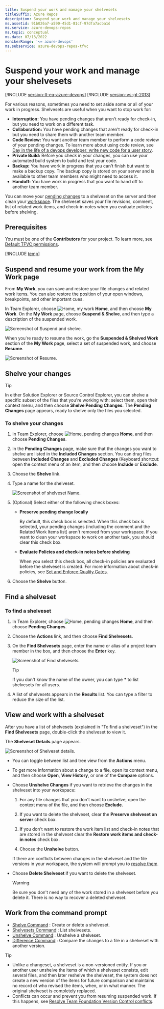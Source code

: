 ```yaml
---
title: Suspend your work and manage your shelvesets
titleSuffix: Azure Repos
description: Suspend your work and manage your shelvesets
ms.assetid: 91b026a7-a590-45d1-81cf-97dfa7acba1d
ms.service: azure-devops-repos
ms.topic: conceptual
ms.date: 07/13/2022
monikerRange: '<= azure-devops'
ms.subservice: azure-devops-repos-tfvc
---
```



# Suspend your work and manage your shelvesets

[!INCLUDE [version-lt-eq-azure-devops](../../includes/version-lt-eq-azure-devops.md)]
[!INCLUDE [version-vs-gt-2013](../../includes/version-vs-gt-2013.md)]

For various reasons, sometimes you need to set aside some or all of your work in progress. Shelvesets are useful when you want to stop work for:

-   **Interruption:** You have pending changes that aren't ready for check-in, but you need to work on a different task.  
-   **Collaboration:** You have pending changes that aren't ready for check-in but you need to share them with another team member.  
-   **Code Review:** You want another team member to perform a code review of your pending changes. To learn more about using code review, see [Day in the life of a devops developer: write new code for a user story](day-life-alm-developer-write-new-code-user-story.md).
-   **Private Build:** Before you check in your changes, you can use your automated build system to build and test your code.  
-   **Backup:** You have work in progress that you can't finish but want to make a backup copy. The backup copy is stored on your server and is available to other team members who might need to access it.  
-   **Handoff:** You have work in progress that you want to hand off to another team member.

You can move your [pending changes](develop-code-manage-pending-changes.md) to a shelveset on the server and then clean your [workspace](create-work-workspaces.md). The shelveset saves your file revisions, comment, list of related work items, and check-in notes when you evaluate policies before shelving.

## Prerequisites

You must be one of the **Contributors** for your project. To learn more, see [Default TFVC permissions](../../organizations/security/default-tfvc-permissions.md).


[!INCLUDE [temp](includes/note-my-work-code-review-support.md)]
 
## Suspend and resume your work from the My Work page

From **My Work**, you can save and restore your file changes and related work items. You can also restore the position of your open windows, breakpoints, and other important cues.

In Team Explorer, choose ![Home, my work](media/suspend-your-work-manage-your-shelvesets/IC547418.png) **Home**, and then choose **My Work**. On the **My Work** page, choose **Suspend & Shelve**, and then type a description of the suspended work.

![Screenshot of Suspend and shelve.](media/suspend-your-work-manage-your-shelvesets/IC592393.png)

When you're ready to resume the work, go the **Suspended & Shelved Work** section of the **My Work** page, select a set of suspended work, and choose **Resume**.

![Screenshot of Resume.](media/suspend-your-work-manage-your-shelvesets/IC591026.png)

## Shelve your changes

> [!TIP]
> In either Solution Explorer or Source Control Explorer, you can shelve a specific subset of the files that you're working with: select them, open their context menu, and then choose **Shelve Pending Changes**. The **Pending Changes** page appears, ready to shelve only the files you selected.

### To shelve your changes

1.  In Team Explorer, choose ![Home, pending changes](media/suspend-your-work-manage-your-shelvesets/IC547418.png) **Home**, and then choose **Pending Changes**.

2.  In the **Pending Changes** page, make sure that the changes you want to shelve are listed in the **Included Changes** section. You can drag files between **Included Changes** and **Excluded Changes** (Keyboard shortcut: open the context menu of an item, and then choose **Include** or **Exclude**.

3.  Choose the **Shelve** link.

4.  Type a name for the shelveset.

    ![Screenshot of shelveset Name.](media/suspend-your-work-manage-your-shelvesets/IC612901.png)

5.  (Optional) Select either of the following check boxes:

    -   **Preserve pending change locally**

        By default, this check box is selected. When this check box is selected, your pending changes (including the comment and the Related Work Items list) aren't removed from your workspace. If you want to clean your workspace to work on another task, you should clear this check box.

    -   **Evaluate Policies and check-in notes before shelving**

        When you select this check box, all check-in policies are evaluated before the shelveset is created. For more information about check-in policies, see [Set and Enforce Quality Gates](set-enforce-quality-gates.md).

6.  Choose the **Shelve** button.

## Find a shelveset

### To find a shelveset

1.  In Team Explorer, choose ![Home, pending changes](media/suspend-your-work-manage-your-shelvesets/IC547418.png) **Home**, and then choose **Pending Changes**.

2.  Choose the **Actions** link, and then choose **Find Shelvesets**.

3.  On the **Find Shelvesets** page, enter the name or alias of a project team member in the box, and then choose the **Enter** key.

    ![Screenshot of Find shelvesets.](media/suspend-your-work-manage-your-shelvesets/IC612902.png)

	> [!TIP]
	> If you don't know the name of the owner, you can type **\*** to list shelvesets for all users.

4.  A list of shelvesets appears in the **Results** list. You can type a filter to reduce the size of the list.

## View and work with a shelveset

After you have a list of shelvesets (explained in "To find a shelveset") in the **Find Shelvesets** page, double-click the shelveset to view it.

The **Shelveset Details** page appears.

![Screenshot of Shelveset details.](media/suspend-your-work-manage-your-shelvesets/IC612903.png)
-   You can toggle between list and tree view from the **Actions** menu.

-   To get more information about a change to a file, open its context menu, and then choose **Open**, **View History**, or one of the **Compare** options.

-   Choose **Unshelve Changes** if you want to retrieve the changes in the shelveset into your workspace:

    1.  For any file changes that you don't want to unshelve, open the context menu of the file, and then choose **Exclude**.

    2.  If you want to delete the shelveset, clear the **Preserve shelveset on server** check box.

    3.  If you don't want to restore the work item list and check-in notes that are stored in the shelveset clear the **Restore work items and check-in notes** check box.

    4.  Choose the **Unshelve** button.

    If there are conflicts between changes in the shelveset and the file versions in your workspace, the system will prompt you to [resolve them](resolve-team-foundation-version-control-conflicts.md).

-   Choose **Delete Shelveset** if you want to delete the shelveset.

    > [!WARNING]
    > Be sure you don't need any of the work stored in a shelveset before you delete it. There is no way to recover a deleted shelveset.

## Work from the command prompt

-    [Shelve Command](shelve-command.md) : Create or delete a shelveset.
-    [Shelvesets Command](shelvesets-command.md) : List shelvesets.
-    [Unshelve Command](unshelve-command.md) : Unshelve a shelveset.
-    [Difference Command](difference-command.md) : Compare the changes to a file in a shelveset with another version.


> [!TIP]  
> - Unlike a changeset, a shelveset is a non-versioned entity. If you or another user unshelve the items of which a shelveset consists, edit several files, and then later reshelve the shelveset, the system does not create a new version of the items for future comparison and maintains no record of who revised the items, when, or in what manner. The original shelveset is completely replaced.  
> - Conflicts can occur and prevent you from resuming suspended work. If this happens, see [Resolve Team Foundation Version Control conflicts](resolve-team-foundation-version-control-conflicts.md).